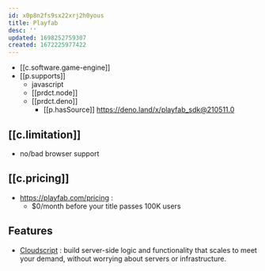```yaml
---
id: x0p8n2fs9sx22xrj2h0yous
title: Playfab
desc: ''
updated: 1698252759307
created: 1672225977422
---
```


- [[c.software.game-engine]]
- [[p.supports]]
  - javascript
  - [[prdct.node]] 
  - [[prdct.deno]] 
    - [[p.hasSource]] https://deno.land/x/playfab_sdk@210511.0

## [[c.limitation]]

- no/bad browser support

## [[c.pricing]]

- https://playfab.com/pricing :
  - $0/month before your title passes 100K users

## Features

- [Cloudscript](https://learn.microsoft.com/en-us/gaming/playfab/features/automation/cloudscript/) : build server-side logic and functionality that scales to meet your demand, without worrying about servers or infrastructure.